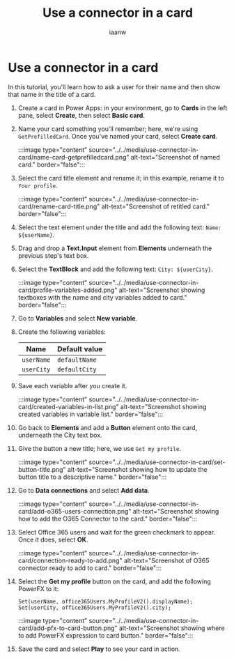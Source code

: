 ﻿---
title: "Use a connector in a card"
description: "Learn how to add one connector to your card, and walk through an example"
keywords: "Card Designer, Power Apps, cards, connectors"
ms.date: 09/20/2022
ms.topic: article
author: iaanw
ms.author: iawilt
manager: shellyha
ms.reviewer: 
ms.custom: 
ms.collection: 
---

# Use a connector in a card

In this tutorial, you'll learn how to ask a user for their name and then show that name in the title of a card.

1. Create a card in Power Apps: in your environment, go to **Cards** in the left pane, select **Create**, then select **Basic card**.

1. Name your card something you'll remember; here, we're using `GetPrefilledCard`. Once you've named your card, select **Create card**.

   :::image type="content" source="../../media/use-connector-in-card/name-card-getprefilledcard.png" alt-text="Screenshot of named card." border="false":::

1. Select the card title element and rename it; in this example, rename it to `Your profile`.

   :::image type="content" source="../../media/use-connector-in-card/rename-card-title.png" alt-text="Screenshot of retitled card." border="false":::

1. Select the text element under the title and add the following text: `Name: ${userName}`.

1. Drag and drop a **Text.Input** element from **Elements** underneath the previous step's text box.

1. Select the **TextBlock** and add the following text: `City: ${userCity}`.

   :::image type="content" source="../../media/use-connector-in-card/profile-variables-added.png" alt-text="Screenshot showing textboxes with the name and city variables added to card." border="false":::

1. Go to **Variables** and select **New variable**.

1. Create the following variables:

   | Name       | Default value |
   | ---------- | ------------- |
   | `userName` | `defaultName` |
   | `userCity` | `defaultCity` |

1. Save each variable after you create it.

   :::image type="content" source="../../media/use-connector-in-card/created-variables-in-list.png" alt-text="Screenshot showing created variables in variable list." border="false":::

1. Go back to **Elements** and add a **Button** element onto the card, underneath the City text box.

1. Give the button a new title; here, we use `Get my profile`.

   :::image type="content" source="../../media/use-connector-in-card/set-button-title.png" alt-text="Screenshot showing how to update the button title to a descriptive name." border="false":::

1. Go to **Data connections** and select **Add data**.

   :::image type="content" source="../../media/use-connector-in-card/add-o365-users-connection.png" alt-text="Screenshot showing how to add the O365 Connector to the card." border="false":::

1. Select Office 365 users and wait for the green checkmark to appear. Once it does, select **OK**.

   :::image type="content" source="../../media/use-connector-in-card/connection-ready-to-add.png" alt-text="Screenshot of O365 connector ready to add to card." border="false":::

1. Select the **Get my profile** button on the card, and add the following PowerFX to it:

   ```powerfx
   Set(userName, office365Users.MyProfileV2().displayName);  
   Set(userCity, office365Users.MyProfileV2().city);
   ```

   :::image type="content" source="../../media/use-connector-in-card/add-pfx-to-card-button.png" alt-text="Screenshot showing where to add PowerFX expression to card button." border="false":::

1. Save the card and select **Play** to see your card in action.
